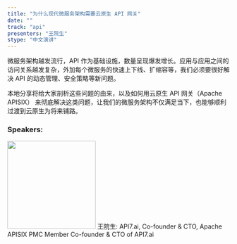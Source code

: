```yaml
---
title: "为什么现代微服务架构需要云原生 API 网关"
date: "" 
track: "api"
presenters: "王院生"
stype: "中文演讲"
---
```

微服务架构越发流行，API 作为基础设施，数量呈现爆发增长。应用与应用之间的访问关系越发复杂，外加每个微服务的快速上下线、扩缩容等，我们必须要很好解决 API 的动态管理、安全策略等新问题。

本地分享将给大家剖析这些问题的由来，以及如何用云原生 API 网关（Apache APISIX） 来彻底解决这类问题，让我们的微服务架构不仅满足当下，也能够顺利过渡到云原生为将来铺路。
 ### Speakers: 
 <img src="images/speaker/1084.png" width="200" />
 王院生: API7.ai, Co-founder & CTO, Apache APISIX PMC Member
Co-founder & CTO of API7.ai
 